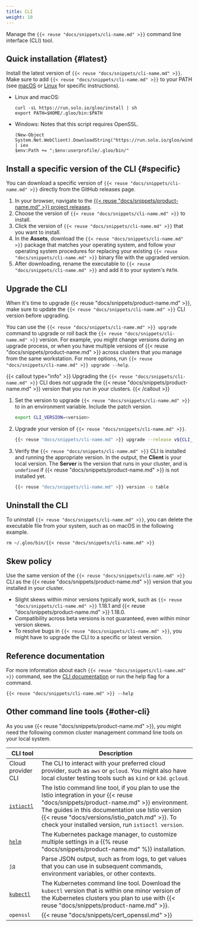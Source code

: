 ```yaml
---
title: CLI
weight: 10
---
```


Manage the `{{< reuse "docs/snippets/cli-name.md" >}}` command line interface (CLI) tool.

## Quick installation {#latest}

Install the latest version of `{{< reuse "docs/snippets/cli-name.md" >}}`. Make sure to add `{{< reuse "docs/snippets/cli-name.md" >}}` to your PATH (see [macOS](https://osxdaily.com/2014/08/14/add-new-path-to-path-command-line/) or [Linux](https://linuxize.com/post/how-to-add-directory-to-path-in-linux/) for specific instructions).

* Linux and macOS:
  ```shell
  curl -sL https://run.solo.io/gloo/install | sh
  export PATH=$HOME/.gloo/bin:$PATH
  ```
* Windows: Notes that this script requires OpenSSL.
  ```shell
  (New-Object System.Net.WebClient).DownloadString("https://run.solo.io/gloo/windows/install") | iex
  $env:Path += ";$env:userprofile/.gloo/bin/"
  ```

## Install a specific version of the CLI {#specific}

You can download a specific version of `{{< reuse "docs/snippets/cli-name.md" >}}` directly from the GitHub releases page.

1. In your browser, navigate to the [{{< reuse "docs/snippets/product-name.md" >}} project releases](https://github.com/k8sgateway/k8sgateway/releases).
2. Choose the version of `{{< reuse "docs/snippets/cli-name.md" >}}` to install.
3. Click the version of `{{< reuse "docs/snippets/cli-name.md" >}}` that you want to install.
4. In the **Assets**, download the `{{< reuse "docs/snippets/cli-name.md" >}}` package that matches your operating system, and follow your operating system procedures for replacing your existing `{{< reuse "docs/snippets/cli-name.md" >}}` binary file with the upgraded version.
5. After downloading, rename the executable to `{{< reuse "docs/snippets/cli-name.md" >}}` and add it to your system's `PATH`.

## Upgrade the CLI

When it's time to upgrade {{< reuse "docs/snippets/product-name.md" >}}, make sure to update the `{{< reuse "docs/snippets/cli-name.md" >}}` CLI version before upgrading.

You can use the `{{< reuse "docs/snippets/cli-name.md" >}} upgrade` command to upgrade or roll back the `{{< reuse "docs/snippets/cli-name.md" >}}` version. For example, you might change versions during an upgrade process, or when you have multiple versions of {{< reuse "docs/snippets/product-name.md" >}} across clusters that you manage from the same workstation. For more options, run `{{< reuse "docs/snippets/cli-name.md" >}} upgrade --help`.

{{< callout type="info" >}}
Upgrading the `{{< reuse "docs/snippets/cli-name.md" >}}` CLI does _not_ upgrade the {{< reuse "docs/snippets/product-name.md" >}} version that you run in your clusters.
{{< /callout >}}

1. Set the version to upgrade `{{< reuse "docs/snippets/cli-name.md" >}}` to in an environment variable. Include the patch version.
   ```sh
   export CLI_VERSION=<version>
   ```
   
2. Upgrade your version of `{{< reuse "docs/snippets/cli-name.md" >}}`.
   ```bash
   {{< reuse "docs/snippets/cli-name.md" >}} upgrade --release v${CLI_VERSION}
   ```

3. Verify the `{{< reuse "docs/snippets/cli-name.md" >}}` CLI is installed and running the appropriate version. In the output, the **Client** is your local version. The **Server** is the version that runs in your cluster, and is `undefined` if {{< reuse "docs/snippets/product-name.md" >}} is not installed yet.
   ```bash
   {{< reuse "docs/snippets/cli-name.md" >}} version -o table
   ```

## Uninstall the CLI

To uninstall `{{< reuse "docs/snippets/cli-name.md" >}}`, you can delete the executable file from your system, such as on macOS in the following example.

```shell
rm ~/.gloo/bin/{{< reuse "docs/snippets/cli-name.md" >}}
```

## Skew policy

Use the same version of the `{{< reuse "docs/snippets/cli-name.md" >}}` CLI as the {{< reuse "docs/snippets/product-name.md" >}} version that you installed in your cluster.

* Slight skews within minor versions typically work, such as `{{< reuse "docs/snippets/cli-name.md" >}}` 1.18.1 and {{< reuse "docs/snippets/product-name.md" >}} 1.18.0.
* Compatibility across beta versions is not guaranteed, even within minor version skews.
* To resolve bugs in `{{< reuse "docs/snippets/cli-name.md" >}}`, you might have to upgrade the CLI to a specific or latest version.

## Reference documentation

For more information about each `{{< reuse "docs/snippets/cli-name.md" >}}` command, see the [CLI documentation](/docs/reference/cli/) or run the help flag for a command.

```shell
{{< reuse "docs/snippets/cli-name.md" >}} --help
```

## Other command line tools {#other-cli}

As you use {{< reuse "docs/snippets/product-name.md" >}}, you might need the following common cluster management command line tools on your local system.

| CLI tool | Description |
| -------- | ----------- |
| Cloud provider CLI | The CLI to interact with your preferred cloud provider, such as `aws` or `gcloud`. You might also have local cluster testing tools such as `kind` or `k3d`. `gcloud`. |
| [`istioctl`](https://istio.io/latest/docs/setup/getting-started/#download) | The Istio command line tool, if you plan to use the Istio integration in your {{< reuse "docs/snippets/product-name.md" >}} environment. The guides in this documentation use Istio version {{< reuse "docs/versions/istio_patch.md" >}}. To check your installed version, run `istioctl version`. |
| [`helm`](https://helm.sh/docs/intro/install/)| The Kubernetes package manager, to customize multiple settings in a {{% reuse "docs/snippets/product-name.md" %}} installation. |
| [`jq`](https://stedolan.github.io/jq/download/) | Parse JSON output, such as from logs, to get values that you can use in subsequent commands, environment variables, or other contexts. |
| [`kubectl`](https://kubernetes.io/docs/tasks/tools/#kubectl) | The Kubernetes command line tool. Download the `kubectl` version that is within one minor version of the Kubernetes clusters you plan to use with {{< reuse "docs/snippets/product-name.md" >}}. |
| `openssl` | {{< reuse "docs/snippets/cert_openssl.md" >}} |